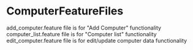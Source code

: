 # ComputerFeatureFiles
add_computer.feature file is for "Add Computer" functionality
computer_list.feature file is for "Computer list" functionality
edit_computer.feature file is for edit/update computer data functionality
